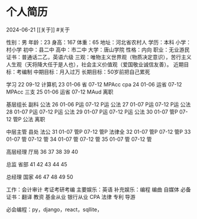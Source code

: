 # 个人简历
2024-06-21
[[关于]]
#关于

性别：男
年龄：23
身高：167
体重：65
地址：河北省农村人
学历：本科
小学：村小学
初中：县二中
高中：市二中
大学：唐山学院
性格：内向
职业：无业游民
证书：普通话二乙，英语六级
三观：唯物主义世界观（物质决定意识），苦行主义人生观（天将降大任于是人也），社会主义价值观（爱国敬业诚信友善）。
近期目标：考编制
中期目标：月入过万
长期目标：50岁前把自己累死



学习
22 09-12 计算机
23 01-06 省 07-12 MPAcc cpa 
24 01-06 运省 07-12 MPAcc 三支 
25 01-06 运省 07-12 MAud 离职

基层组长 副科 公法 
26 01-06 P运 07-12 P运 公法
27 01-07 P运 07-12 P运 公法
28 01-07 P运 07-12 P运 公法
29 01-07 P运 07-12 P运 公法
30 01-07 管P 07-12 管P 公法 离职

中层主管 县处 法公
31 01-07 管P 07-12 管P 法律全
32 01-07 管P 07-12 管P 
33 01-07 管 07-12 管 
34 01-07 管 07-12 管
35 01-07 管 07-12 管 

高层经理 厅局
36
37 
38 
39
40 

总监 省部
41
42
43
44
45

总经理 国家
46
47
48
49
50


工作：会计审计 考证考研考编
主要娱乐：英语
补充娱乐：编程 编曲 自媒体
必备证书：翻译 教资 基金从业 银行从业 CPA 法律 专利 导游

必会编程：py，django，react，sqllite，


